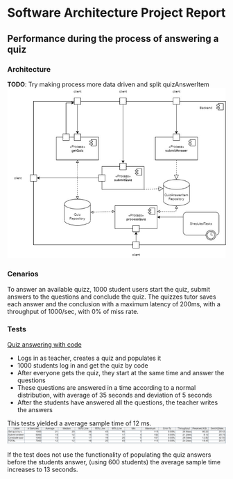 # Software Architecture Project Report

## Performance during the process of answering a quiz

### Architecture

**TODO**: Try making process more data driven and split quizAnswerItem
![Performance Architecture](report-resources/performance-architecture.jpg)


### Cenarios

To answer an available quizz, 1000 student users start the quiz, submit answers to the questions and conclude the quiz. The quizzes tutor saves each answer and the conclusion with a maximum latency of 200ms, with a throughput of 1000/sec, with 0% of miss rate.

### Tests

[Quiz answering with code](backend/jmeter/answer/quiz-answer-with-code.jmx)

* Logs in as teacher, creates a quiz and populates it
* 1000 students log in and get the quiz by code
* After everyone gets the quiz, they start at the same time and answer the questions
* These questions are answered in a time according to a normal distribution, with average of 35 seconds and deviation of 5 seconds
* After the students have answered all the questions, the teacher writes the answers

This tests yielded a average sample time of 12 ms.
![Performance Test Results](report-resources/performance-test1.png)

If the test does not use the functionality of populating the quiz answers before the students answer, (using 600 students) the average sample time increases to 13 seconds.